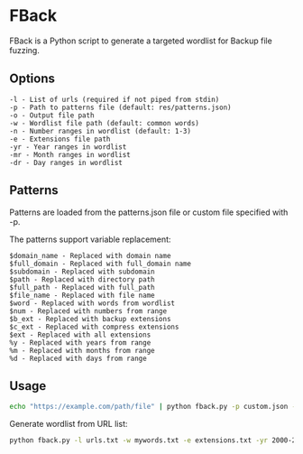 # FBack

FBack is a Python script to generate a targeted wordlist for Backup file fuzzing.

## Options

    -l - List of urls (required if not piped from stdin)
    -p - Path to patterns file (default: res/patterns.json)
    -o - Output file path
    -w - Wordlist file path (default: common words)
    -n - Number ranges in wordlist (default: 1-3)
    -e - Extensions file path
    -yr - Year ranges in wordlist
    -mr - Month ranges in wordlist
    -dr - Day ranges in wordlist

## Patterns

Patterns are loaded from the patterns.json file or custom file specified with -p.

The patterns support variable replacement:

    $domain_name - Replaced with domain name
    $full_domain - Replaced with full_domain name
    $subdomain - Replaced with subdomain
    $path - Replaced with directory path
    $full_path - Replaced with full_path
    $file_name - Replaced with file name
    $word - Replaced with words from wordlist
    $num - Replaced with numbers from range
    $b_ext - Replaced with backup extensions
    $c_ext - Replaced with compress extensions
    $ext - Replaced with all extensions
    %y - Replaced with years from range
    %m - Replaced with months from range
    %d - Replaced with days from range

## Usage

```bash
echo "https://example.com/path/file" | python fback.py -p custom.json -o fbackout.txt -yr 2022-2023 -mr 1-12 -dr 1-31
```
Generate wordlist from URL list:
```bash
python fback.py -l urls.txt -w mywords.txt -e extensions.txt -yr 2000-2020 -o fbackout.txt
```
